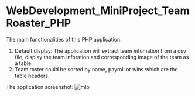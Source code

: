 # WebDevelopment_MiniProject_TeamRoaster_PHP

The main functionalities of this PHP application:
  1. Default display: The application will extract team infomation from a csv file, display the team inforation and corresponding image of the team as a table.
  2. Team roster could be sorted by name, payroll or wins which are the table headers.
  
The application screenshot:
![mlb](https://user-images.githubusercontent.com/93168873/211914314-0b7e8dc0-5f9c-4183-a2ac-7697b627f785.jpg)
